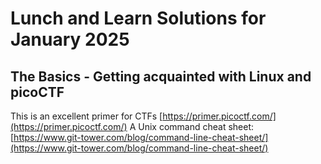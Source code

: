 # Lunch and Learn Solutions for January 2025

##  The Basics - Getting acquainted with Linux and picoCTF

This is an excellent primer for CTFs [https://primer.picoctf.com/](https://primer.picoctf.com/)
A Unix command cheat sheet: [https://www.git-tower.com/blog/command-line-cheat-sheet/](https://www.git-tower.com/blog/command-line-cheat-sheet/)

